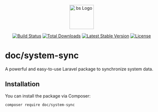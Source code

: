 <p align="center"><a href="https://bangladeshisoftware.com/" target="_blank"><img src="https://doc.bangladeshisoftware.com/_next/image?url=https%3A%2F%2Fwww.apidoc.bangladeshisoftware.com%2Fpublic%2Fsite_settings%2F172476321466cdcc4ed0a24.webp&w=1080&q=75" width="80" alt="bs Logo"></a></p>

<p align="center">
<a href="https://github.com/laravel/framework/actions"><img src="https://github.com/laravel/framework/workflows/tests/badge.svg" alt="Build Status"></a>
<a href="https://packagist.org/packages/doc/system-sync"><img src="https://img.shields.io/packagist/dt/laravel/framework" alt="Total Downloads"></a>
<a href="https://packagist.org/packages/doc/system-sync"><img src="https://img.shields.io/packagist/v/laravel/framework" alt="Latest Stable Version"></a>
<a href="https://packagist.org/packages/doc/system-sync"><img src="https://img.shields.io/packagist/l/laravel/framework" alt="License"></a>
</p>

# doc/system-sync

A powerful and easy-to-use Laravel package to synchronize system data.

## Installation

You can install the package via Composer:

```bash
composer require doc/system-sync
